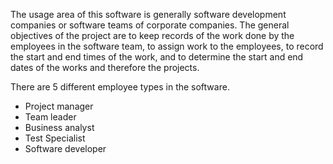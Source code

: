 The usage area of this software is generally software development companies or software teams of corporate companies. The general objectives of the project are to keep records of the work done by the employees in the software team, to assign work to the employees, to record the start and end times of the work, and to determine the start and end dates of the works and therefore the projects.

There are 5 different employee types in the software.

* Project manager
* Team leader
* Business analyst
* Test Specialist
* Software developer